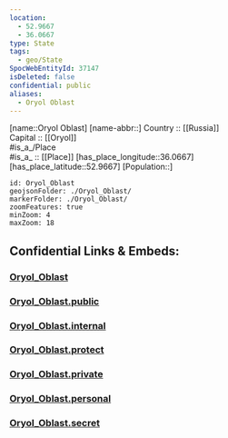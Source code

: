```yaml
---
location:
  - 52.9667
  - 36.0667
type: State
tags:
  - geo/State
SpocWebEntityId: 37147
isDeleted: false
confidential: public
aliases:
  - Oryol Oblast
---
```

[name::Oryol Oblast] 
[name-abbr::] 
Country :: [[Russia]]  
Capital :: [[Oryol]]  
#is_a_/Place  
#is_a_ :: [[Place]] 
[has_place_longitude::36.0667] 
[has_place_latitude::52.9667] 
[Population::] 



```leaflet
id: Oryol_Oblast
geojsonFolder: ./Oryol_Oblast/
markerFolder: ./Oryol_Oblast/
zoomFeatures: true 
minZoom: 4 
maxZoom: 18
```


## Confidential Links & Embeds: 

### [Oryol_Oblast](/_Standards/Earth/Continent/Europe/Europe~East/Russia/Russia~Central/Oryol_Oblast.md) 

### [Oryol_Oblast.public](/_public/Earth/Continent/Europe/Europe~East/Russia/Russia~Central/Oryol_Oblast.public.md) 

### [Oryol_Oblast.internal](/_internal/Earth/Continent/Europe/Europe~East/Russia/Russia~Central/Oryol_Oblast.internal.md) 

### [Oryol_Oblast.protect](/_protect/Earth/Continent/Europe/Europe~East/Russia/Russia~Central/Oryol_Oblast.protect.md) 

### [Oryol_Oblast.private](/_private/Earth/Continent/Europe/Europe~East/Russia/Russia~Central/Oryol_Oblast.private.md) 

### [Oryol_Oblast.personal](/_personal/Earth/Continent/Europe/Europe~East/Russia/Russia~Central/Oryol_Oblast.personal.md) 

### [Oryol_Oblast.secret](/_secret/Earth/Continent/Europe/Europe~East/Russia/Russia~Central/Oryol_Oblast.secret.md)

